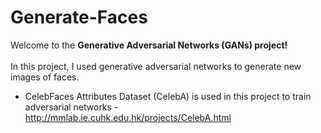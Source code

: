 # Generate-Faces

Welcome to the __Generative Adversarial Networks (GANs) project!__
<br><br>
In this project, I used generative adversarial networks to generate new images of faces.
* CelebFaces Attributes Dataset (CelebA) is used in this project to train adversarial networks - http://mmlab.ie.cuhk.edu.hk/projects/CelebA.html
